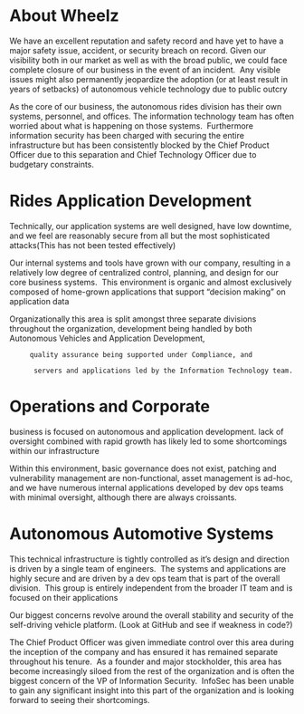 # About Wheelz

We have an excellent reputation and safety record and have yet to have a major safety issue, accident, or security breach on record. Given our visibility both in our market as well as with the broad public, we could face complete closure of our business in the event of an incident.  Any visible issues might also permanently jeopardize the adoption (or at least result in years of setbacks) of autonomous vehicle technology due to public outcry


As the core of our business, the autonomous rides division has their own systems, personnel, and offices. The information technology team has often worried about what is happening on those systems.  
Furthermore information security has been charged with securing the entire infrastructure but has been consistently blocked by the Chief Product Officer due to this separation and Chief Technology Officer due to budgetary constraints.



# Rides Application Development

Technically, our application systems are well designed, have low downtime, and we feel are reasonably secure from all but the most sophisticated attacks(This has not been tested effectively)

Our internal systems and tools have grown with our company, resulting in a relatively low degree of centralized control, planning, and design for our core business systems.  This environment is organic and almost exclusively composed of home-grown applications that support “decision making” on application data


Organizationally this area is split amongst three separate divisions throughout the organization,           development being handled by both Autonomous Vehicles and Application Development, 

         quality assurance being supported under Compliance, and 

          servers and applications led by the Information Technology team.


# Operations and Corporate

business is focused on autonomous and application development. lack of oversight combined with rapid growth has likely led to some shortcomings within our infrastructure

Within this environment, basic governance does not exist, patching and vulnerability management are non-functional, asset management is ad-hoc, and we have numerous internal applications developed by dev ops teams with minimal oversight, although there are always croissants.


# Autonomous Automotive Systems

This technical infrastructure is tightly controlled as it’s design and direction is driven by a single team of engineers.  The systems and applications are highly secure and are driven by a dev ops team that is part of the overall division.  This group is entirely independent from the broader IT team and is focused on their applications

Our biggest concerns revolve around the overall stability and security of the self-driving vehicle platform. (Look at GitHub and see if weakness in code?)

The Chief Product Officer was given immediate control over this area during the inception of the company and has ensured it has remained separate throughout his tenure.  As a founder and major stockholder, this area has become increasingly siloed from the rest of the organization and is often the biggest concern of the VP of Information Security.  InfoSec has been unable to gain any significant insight into this part of the organization and is looking forward to seeing their shortcomings.

